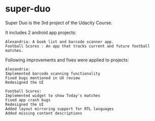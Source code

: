# super-duo
Super Duo is the 3rd project of the Udacity Course.

It includes 2 android app projects:

    Alexandria: A book list and barcode scanner app.
    Football Scores : An app that tracks current and future football matches.

Following improvements and fixes were applied to projects:

    Alexandria:
	Implemented barcode scanning functionality
	Fixed bugs mentioned in UX review
	Redesigned the UI
	
    Football Scores:
	Implemented widget to show Today's matches
	Fixed app crash bugs
	Redesigned the UI
	Added layout mirroring support for RTL languages
	Added missing content descriptions
